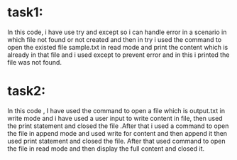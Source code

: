 

# task1:

In this code, i have use try and except so i can handle error in a scenario in which  file not found or not created and then in try  i used the command to open the existed file sample.txt in read mode and print the content which is already in that file and i used except to prevent error and in this i printed the file was not found.


# task2:

In this code ,  I have used the command to open a file which is output.txt in write mode and i have used  a user input to write content in file, then used the print statement and closed the file .After that i used a command to open the file in append mode and used write for content and then append it then used print statement and closed the file. After that used command to open the file in read mode and then display the full content and closed it.
